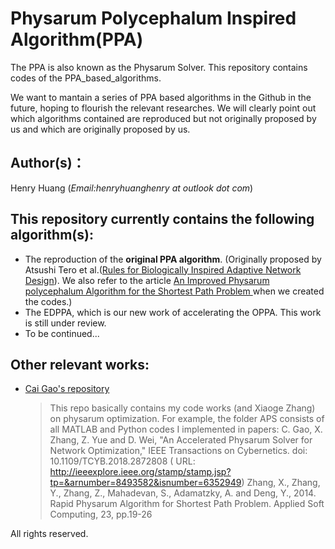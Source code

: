# Physarum Polycephalum Inspired Algorithm(PPA)
The PPA is also known as the Physarum Solver.
This repository contains codes of the PPA_based_algorithms. 

We want to mantain a series of PPA based algorithms in the Github in the future, hoping to flourish the relevant researches.
We will clearly point out which algorithms contained are reproduced but not originally proposed by us and which are originally proposed by us.

## Author(s)：
Henry Huang (*Email:henryhuanghenry at outlook dot com*)
## This repository currently contains the following algorithm(s):
* The reproduction of the **original PPA algorithm**. (Originally proposed by Atsushi Tero et al.([Rules for Biologically Inspired Adaptive Network Design](http://www.sciencemag.org/cgi/content/full/327/5964/439)). We also refer to the article [An Improved Physarum polycephalum Algorithm for the Shortest Path Problem
](http://dx.doi.org/10.1155/2014/487069) when we created the codes.)
* The EDPPA, which is our new work of accelerating the OPPA. This work is still under review.
* To be continued...


## Other relevant works:
- [Cai Gao's repository](https://github.com/caigaoub/PhysarumOptimization)
  >This repo basically contains my code works (and Xiaoge Zhang) on physarum optimization. For example, the folder APS consists of all MATLAB and Python codes I implemented in   papers:
  >C. Gao, X. Zhang, Z. Yue and D. Wei, "An Accelerated Physarum Solver for Network Optimization," IEEE Transactions on Cybernetics. doi: 10.1109/TCYB.2018.2872808 ( URL: http://ieeexplore.ieee.org/stamp/stamp.jsp?tp=&arnumber=8493582&isnumber=6352949)
  >Zhang, X., Zhang, Y., Zhang, Z., Mahadevan, S., Adamatzky, A. and Deng, Y., 2014. Rapid Physarum Algorithm for Shortest Path Problem. Applied Soft Computing, 23, pp.19-26


All rights reserved.

